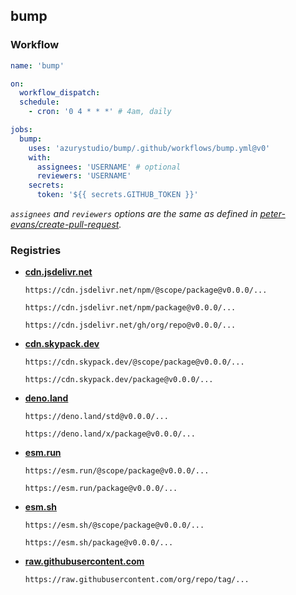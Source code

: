 ## bump

### Workflow

```yml
name: 'bump'

on:
  workflow_dispatch:
  schedule:
    - cron: '0 4 * * *' # 4am, daily

jobs:
  bump:
    uses: 'azurystudio/bump/.github/workflows/bump.yml@v0'
    with:
      assignees: 'USERNAME' # optional
      reviewers: 'USERNAME'
    secrets:
      token: '${{ secrets.GITHUB_TOKEN }}'
```

*`assignees` and `reviewers` options are the same as defined in [peter-evans/create-pull-request](https://github.com/peter-evans/create-pull-request).*

### Registries

  - [**cdn.jsdelivr.net**](https://cdn.jsdelivr.net)

    ```
    https://cdn.jsdelivr.net/npm/@scope/package@v0.0.0/...
    ```
    ```
    https://cdn.jsdelivr.net/npm/package@v0.0.0/...
    ```
    ```
    https://cdn.jsdelivr.net/gh/org/repo@v0.0.0/...
    ```

  - [**cdn.skypack.dev**](https://cdn.skypack.dev)

    ```
    https://cdn.skypack.dev/@scope/package@v0.0.0/...
    ```
    ```
    https://cdn.skypack.dev/package@v0.0.0/...
    ```

  - [**deno.land**](https://deno.land)

    ```
    https://deno.land/std@v0.0.0/...
    ```
    ```
    https://deno.land/x/package@v0.0.0/...
    ```

  - [**esm.run**](https://esm.run)

    ```
    https://esm.run/@scope/package@v0.0.0/...
    ```
    ```
    https://esm.run/package@v0.0.0/...
    ```

  - [**esm.sh**](https://esm.sh)

    ```
    https://esm.sh/@scope/package@v0.0.0/...
    ```
    ```
    https://esm.sh/package@v0.0.0/...
    ```

  - [**raw.githubusercontent.com**](https://raw.githubusercontent.com)

    ```
    https://raw.githubusercontent.com/org/repo/tag/...
    ```
